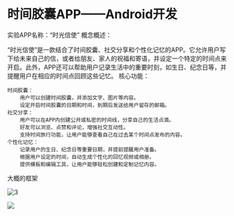 # 时间胶囊APP——Android开发

实验APP名称：“时光信使”
概念概述：

“时光信使”是一款结合了时间胶囊、社交分享和个性化记忆的APP。它允许用户写下给未来自己的信，或者给朋友、家人的祝福和寄语，并设定一个特定的时间点来开启。此外，APP还可以帮助用户记录生活中的重要时刻，如生日、纪念日等，并提醒用户在相应的时间点回顾这些记忆。
核心功能：

    时间胶囊：
        用户可以创建时间胶囊，并添加文字、图片等内容。
        设定开启时间胶囊的日期和时间，到期后发送给用户留存的邮箱。
    社交分享：
        用户可以在APP内创建公开或私密的时间线，分享自己的生活点滴。
        好友可以浏览、点赞和评论，增强社交互动性。
        支持时间旅行功能，让用户能够查看自己在过去某个时间点发布的内容。
    个性化记忆：
        记录用户的生日、纪念日等重要日期，并提前提醒用户准备。
        根据用户设定的时间，自动生成个性化的回忆视频或相册。
        提供模板和编辑工具，让用户能够轻松创建和定制记忆内容。


大概的框架

![3](https://ooo.0x0.ooo/2024/11/16/OHHuTI.png)

![](https://ooo.0x0.ooo/2024/11/16/OHHuTI.png)